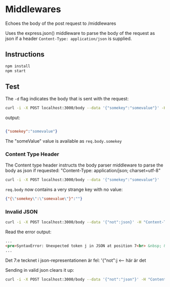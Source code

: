 # Middlewares

Echoes the body of the post request to /middlewares

Uses the express.json() middleware to parse the body of the request as json if a header `Content-Type: application/json` is supplied.

## Instructions

```sh
npm install
npm start
```

## Test

The `-d` flag indicates the body that is sent with the request:

```sh
curl -i -X POST localhost:3000/body --data '{"somekey":"somevalue"}' -H "Content-Type: application/json; charset=utf-8"
```

output:

```json

{"somekey":"somevalue"}
```

The "someValue" value is available as `req.body.somekey`

### Content Type Header

The Content type header instructs the body parser middleware to parse the body as json if requested: "Content-Type: application/json; charset=utf-8"

```sh
curl -i -X POST localhost:3000/body --data '{"somekey":"somevalue"}'
```

`req.body` now contains a very strange key with no value:

```json
{"{\"somekey\":\"somevalue\"}":""}
```

### Invalid JSON

```sh
curl -i -X POST localhost:3000/body --data '{"not":json}' -H "Content-Type: application/json; charset=utf-8"
```

Read the error output:

```html
...
<pre>SyntaxError: Unexpected token j in JSON at position 7<br> &nbsp; &nbsp;at JSON.parse
...
```

Det 7:e tecknet i json-representationen är fel: '{"not":j <-- här är det

Sending in valid json clears it up:

```sh
curl -i -X POST localhost:3000/body --data '{"not":"json"}' -H "Content-Type: application/json; charset=utf-8"
```

